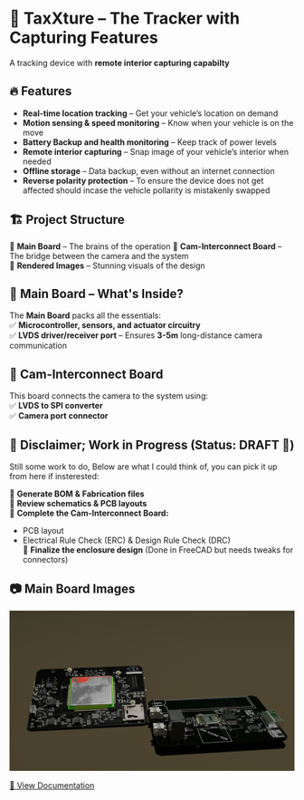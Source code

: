 # 🚀 TaxXture – The Tracker with Capturing Features
A tracking device with **remote interior capturing capabilty**

## 🔥 Features  
- **Real-time location tracking** – Get your vehicle’s location on demand  
- **Motion sensing & speed monitoring** – Know when your vehicle is on the move  
- **Battery Backup and health monitoring** – Keep track of power levels  
- **Remote interior capturing** – Snap image of your vehicle’s interior when needed  
- **Offline storage** – Data backup, even without an internet connection  
- **Reverse polarity protection** – To ensure the device does not get affected should incase the vehicle pollarity is mistakenly swapped  

## 🏗️ Project Structure  
📂 **Main Board** – The brains of the operation
📂 **Cam-Interconnect Board** – The bridge between the camera and the system  
📂 **Rendered Images** – Stunning visuals of the design  

## 🔧 Main Board – What's Inside?  
The **Main Board** packs all the essentials:  
✅ **Microcontroller, sensors, and actuator circuitry**  
✅ **LVDS driver/receiver port** – Ensures **3-5m** long-distance camera communication  

## 📸 Cam-Interconnect Board  
This board connects the camera to the system using:  
✅ **LVDS to SPI converter**  
✅ **Camera port connector**  

## 🚧 Disclaimer; Work in Progress (Status: **DRAFT** 🚀)  
Still some work to do, Below are what I could think of, you can pick it up from here if insterested:  

🔲 **Generate BOM & Fabrication files**  
🔲 **Review schematics & PCB layouts**  
🔲 **Complete the Cam-Interconnect Board:**  
   - PCB layout  
   - Electrical Rule Check (ERC) & Design Rule Check (DRC)  
🔲 **Finalize the enclosure design** (Done in FreeCAD but needs tweaks for connectors)  

## 📷 Main Board Images  

![Main Board](/Hardware/Rendered_images/12-traxXture_two_render_black.png)

[📄 View Documentation](Hardware/Main-Board/TraxXturE_board.pdf)


